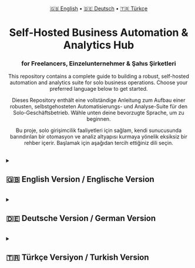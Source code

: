 <p align="center">
  <a href="#english-version--englische-version">🇬🇧 English</a> • 
  <a href="#deutsche-version--german-version">🇩🇪 Deutsch</a> • 
  <a href="#türkçe-versiyon--turkish-version">🇹🇷 Türkçe</a>
</p>

<h1 align="center">Self-Hosted Business Automation & Analytics Hub</h1>
<h3 align="center">for Freelancers, Einzelunternehmer & Şahıs Şirketleri</h3>


<p align="center">
  This repository contains a complete guide to building a robust, self-hosted automation and analytics suite for solo business operations. Choose your preferred language below to get started.
</p>
<p align="center">
  Dieses Repository enthält eine vollständige Anleitung zum Aufbau einer robusten, selbstgehosteten Automatisierungs- und Analyse-Suite für den Solo-Geschäftsbetrieb. Wähle unten deine bevorzugte Sprache, um zu beginnen.
</p>
<p align="center">
  Bu proje, solo girişimcilik faaliyetleri için sağlam, kendi sunucusunda barındırılan bir otomasyon ve analiz altyapısı kurmaya yönelik eksiksiz bir rehber içerir. Başlamak için aşağıdan tercih ettiğiniz dili seçin.
</p>

<br>

<details id="english-version--englische-version">
<summary><h2>🇬🇧 English Version / Englische Version</h2></summary>

<h1 align="center">Self-Hosted Business Automation & Analytics Hub for Freelancers</h1>

<p align="center">
  A robust, self-hosted automation and analytics suite designed to streamline the core operations of a solo business. This system integrates user-friendly tools (Notion, Google Sheets) with a powerful, centralized PostgreSQL database, orchestrated by n8n for automation and visualized through Metabase for business intelligence.
</p>

<p align="center">
  This project stands as a testament to building a resilient, scalable, and private digital infrastructure without relying on expensive, multi-platform SaaS subscriptions.
</p>

---

<div align="center">
  <a href="#-system-architecture"><strong>🏗️ Architecture</strong></a> | 
  <a href="#-prerequisites"><strong>✅ Prerequisites</strong></a> | 
  <a href="#-core-setup"><strong>⚙️ Core Setup</strong></a> | 
  <a href="#-workflows-data-automation"><strong>🚀 Workflows</strong></a> |
  <a href="#-phase-3-data-analysis--visualization"><strong>📊 Analytics</strong></a> |
  <a href="#-system-operation-guide"><strong> Keping it Running</strong></a> |
  <a href="#-troubleshooting-our-journey"><strong>🛠️ Troubleshooting</strong></a> | 
  <a href="#-maintenance--backup-strategies"><strong>💾 Maintenance & Backup</strong></a>
</div>

---

## 🏗️ System Architecture

| Layer | Tool | Responsibility | Data Type |
| :--- | :--- | :--- | :--- |
| **Interface Layer** | **Notion** | Client & Project Management (CRM/PM) | Structured Text |
| (Daily Use) | **Google Sheets** | Financial Ledgers (Income/Expenses) | Structured Financial Data |
| | **Google Drive** | Document & Backup Archive | Unstructured Files |
| **Automation Layer** | **n8n** | The "Digital Glue". Listens for triggers, syncs data, and performs scheduled tasks like backups. | Transient JSON Data |
| (The Engine) | (via Docker) | | |
| **Analytics Layer** | **Metabase** | The "Brain". Connects to the database to visualize data, ask questions, and create dashboards. | Visual Charts & Dashboards |
| (The Insights) | (via Docker) | | |
| **Data Layer** | **PostgreSQL** | The "Single Source of Truth". Centralized, long-term storage for all structured data. | Relational SQL Data |
| (The Foundation) | (via Docker) | | |

---

## ✅ Prerequisites

*   **Docker Desktop:** To run the containerized applications. [Download Docker](https://www.docker.com/products/docker-desktop/).
*   **A Notion Account:** With a workspace to create databases.
*   **A Google Account:** For Google Drive and Google Sheets access.
> 🚀 **Looking to install and run this project?** Check out our simple, step-by-step **[Setup Guide (SETUP.md)](SETUP.md)**.

---

## ⚙️ Core Setup

This section covers the one-time setup of the foundational infrastructure.

### 1. Backend Setup: PostgreSQL & pgAdmin

Open your terminal and run the following commands. Replace `your-secure-password` with a strong password.

```bash
# Launch the PostgreSQL database container
docker run --name business-db -e POSTGRES_PASSWORD=your-secure-password -p 5432:5432 -d postgres

# Launch the pgAdmin web interface
docker run --name business-pgadmin -p 8080:80 -e "PGADMIN_DEFAULT_EMAIL=your-email@example.com" -e "PGADMIN_DEFAULT_PASSWORD=your-pgadmin-password" -d dpage/pgadmin4
```

### 2. Automation & Analytics Engine Setup

Launch the n8n and Metabase containers.

```bash
# Launch the n8n automation engine container
docker run --name n8n -p 5678:5678 -d n8nio/n8n

# Launch the Metabase analytics engine container
docker run --name metabase -p 3000:3000 -d metabase/metabase
```

### 3. Docker Networking (Crucial Step!)

To allow all containers to communicate reliably by name, we must create a dedicated network and connect them all to it.

```bash
# 1. Stop all running containers to safely reconfigure networking
docker stop n8n metabase business-pgadmin business-db

# 2. Create a new Docker network
docker network create my-business-net

# 3. Restart the containers and connect them to the new network
docker start business-db && docker network connect my-business-net business-db
docker start business-pgadmin && docker network connect my-business-net business-pgadmin
docker start n8n && docker network connect my-business-net n8n
docker start metabase && docker network connect my-business-net metabase
```
> **Why is this necessary?** Without a shared network, containers cannot resolve each other's hostnames (e.g., `n8n` cannot find `business-db`), resulting in connection errors. This setup ensures stable internal DNS.

### 4. Database Schema Initialization

1.  Navigate to `http://localhost:8080` to access pgAdmin.
2.  Add a new server connection:
    *   **Name:** `Local Business DB`
    *   **Host:** `business-db`
    *   **Port:** `5432`
    *   **Username:** `postgres`
    *   **Password:** Your chosen PostgreSQL password.
3.  Open the **Query Tool** for the `postgres` database and execute the following SQL code:

```sql
-- Main tables for core business entities
CREATE TABLE clients (
    id SERIAL PRIMARY KEY,
    notion_id TEXT UNIQUE,
    name TEXT NOT NULL,
    email TEXT,
    vat_no TEXT,
    status TEXT,
    created_at TIMESTAMP WITH TIME ZONE DEFAULT CURRENT_TIMESTAMP
);

CREATE TABLE projects (
    id SERIAL PRIMARY KEY,
    notion_id TEXT UNIQUE,
    client_id INT REFERENCES clients(id),
    title TEXT NOT NULL,
    start_date DATE,
    end_date DATE,
    status TEXT
);

CREATE TABLE transactions (
    id SERIAL PRIMARY KEY,
    sheets_row_id TEXT,
    type TEXT NOT NULL,
    transaction_date DATE,
    description TEXT,
    category TEXT,
    net_amount NUMERIC NOT NULL,
    vat_amount NUMERIC,
    gross_amount NUMERIC,
    client_id INT REFERENCES clients(id) ON DELETE SET NULL,
    project_id INT REFERENCES projects(id) ON DELETE SET NULL
);
```

### 5. API Credentials & Permissions Setup
Follow the detailed steps in the [Troubleshooting section](#-troubleshooting-our-journey) or official docs to create API credentials for **Notion** and **Google Cloud Platform (for Drive & Sheets)**. Key steps include enabling the APIs, creating an OAuth client ID, and adding yourself as a test user in GCP to avoid authentication errors.

---

## 🚀 Workflows: Data Automation

These are the "set it and forget it" automations that populate your database and protect your data.

### Workflow 1: Automated Client Onboarding
*   **Trigger:** New row in a Notion `Clients` Database.
*   **Actions:** Create a Google Drive folder for the client, then insert a new record into the PostgreSQL `clients` table.

### Workflow 2: Automated Financial Logging
*   **Trigger:** New row in a Google Sheets `Income` ledger.
*   **Action:** An **IF node** first checks if the date column is empty to filter out "ghost rows." If data is present, it inserts a new record into the PostgreSQL `transactions` table.

### Workflow 3: Automated Monthly Notion Backup
*   **Trigger:** A **`Schedule`** node set to run on the 1st of every month at 3 AM.
*   **Actions (Parallel Branches):**
    1.  **Branch 1 (Clients):** A `Notion` node (Get Many) fetches all client data -> A `Convert to file` node turns it into a CSV -> A `Google Drive` node uploads the file with a dynamic name (`Clients_Backup_{{$now.toFormat('yyyy-MM-dd')}}.csv`) to a dedicated backup folder.
    2.  **Branches 2 & 3:** The same process is repeated for the `Projects` and `Tasks` databases.

---

## 📊 Phase 3: Data Analysis & Visualization
With data flowing into your database, it's time to create insights using Metabase.

### 1. Connect Metabase to Your Database
1.  Navigate to `http://localhost:3000` and complete the Metabase setup wizard.
2.  If you skipped the database connection, go to **Admin settings (⚙️) -> Databases -> Add database**.
3.  Enter the following connection details:
    *   **Database type:** `PostgreSQL`
    *   **Host:** `business-db`
    *   **Port:** `5432`
    *   **Database name:** `postgres`
    *   **Username:** `postgres`
    *   **Password:** Your PostgreSQL password.
    *   **SSL:** `Disabled`.
4.  Save the connection. Metabase will now scan your tables.

### 2. Create Your First Insight (A "Question")
Let's build a "Monthly Net Revenue" chart.
1.  Click **`+ New` -> `Question`**.
2.  Select **`Raw Data` -> Your Database -> `Transactions`**.
3.  In the editor:
    *   Click **`Summarize`** and choose **`Sum of` -> `Net Amount`**.
    *   Click the **`Group by`** section below it and choose **`Transaction Date` -> `by Month`**.
4.  Click **`Visualize`** to see your chart.
5.  **`Save`** the question, giving it a clear name like "Monthly Net Revenue Chart."

### 3. Build Your Command Center (A "Dashboard")
1.  Click **`+ New` -> `Dashboard`**.
2.  Give your dashboard a name, like "Main Business Overview."
3.  Click the **`+`** icon on the dashboard to add your saved "Monthly Net Revenue Chart."
4.  Resize and arrange your charts as needed, then **`Save`** the dashboard.

---

## ⚙️ System Operation Guide

### Conditions for Flawless Operation
The entire system runs continuously and autonomously under two conditions:
1.  **The Host Machine is Running:** Your computer must be powered on.
2.  **The Docker Desktop Application is Running:** The Docker engine must be active. You can verify this by checking for the Docker whale icon (🐳) in your system's menu bar.

### Scenarios Causing a System Stop
The system will stop functioning if:
*   The host machine is shut down or restarted.
*   You manually quit the Docker Desktop application.
*   A container is manually stopped via the terminal (e.g., `docker stop n8n`).

### System Restart Protocol
If you find that your automations are not running or Metabase is inaccessible, follow this protocol:

**1. Verify Docker is Running:** Ensure the Docker Desktop application is open and running. This solves 90% of issues. Docker typically restarts previously running containers automatically.

**2. Check Container Status:** Open your terminal and run the following command to see a list of all containers and their current status:
```bash
docker ps -a
```
Look at the `STATUS` column. Any container that does not say `Up` needs to be started.

**3. Restart Stopped Containers:** For any container that is not running, use the `docker start` command with its name.
```bash
# Example: If the n8n container is stopped
docker start n8n

# Start all core containers if needed
docker start business-db business-pgadmin n8n metabase
```
Once the containers are `Up`, the system will resume normal operation.

---

## 🛠️ Troubleshooting: Our Journey & Solutions
*   **Error:** `Couldn’t connect...` & `ping: bad address 'business-db'`.
    *   **Cause:** Containers were not on a shared Docker network.
    *   **Solution:** Creating a dedicated network (`my-business-net`) and connecting all containers to it.

*   **Error:** `Error 403: access_denied` with Google authentication.
    *   **Cause:** The authenticating user was not listed as a "Test user" in the Google Cloud project's OAuth screen.
    *   **Solution:** Add your email to the **Test users** list in the GCP Console.

*   **Error:** `Google Drive/Sheets API has not been used... or it is disabled.`
    *   **Cause:** The specific API was not enabled for the GCP project.
    *   **Solution:** In the GCP Console's **Library**, find and **ENABLE** the required API.

*   **Issue:** Workflow fails on empty Google Sheet rows.
    *   **Cause:** The trigger reads rows with formulas as valid data, sending empty values that cause errors.
    *   **Solution:** Adding an **IF node** after the trigger to filter out rows where a key column (like the date) is empty.

*   **Error:** `violates foreign key constraint...`.
    *   **Cause:** The database correctly rejects linking a transaction to a non-existent project/client. n8n sent `0` by default for empty fields.
    *   **Solution:** In the PostgreSQL node, explicitly do not map the foreign key fields (`client_id`, `project_id`), or set their value to the expression `{{ null }}` to signify an intentionally empty value.

---

## 💾 Maintenance & Backup Strategies

A self-hosted system requires responsible management. These two strategies ensure your data remains safe and recoverable.

### 1. Automated Monthly Notion Backup (via n8n)
This workflow, detailed in the [Workflows section](#-workflows-data-automation), automatically creates a CSV backup of your primary Notion databases (`Clients`, `Projects`, `Tasks`) and saves them to a Google Drive folder on the first day of every month. This protects your primary workspace data.

### 2. Manual Monthly PostgreSQL Backup
This process creates a full, technical snapshot of your entire database.

**On the first day of each month, run these commands in your terminal:**
```bash
# Navigate to your Desktop
cd ~/Desktop

# Execute pg_dumpall inside the container to create a full backup
docker exec business-db pg_dumpall -U postgres > backup_$(date +%Y-%m-%d).sql
```
After running, manually drag the generated `.sql` file to a secure cloud location like Google Drive.

---

## ✍️ Author
This system was designed, built, and documented by **[Your Name Here]**.
*   **GitHub:** [ridvanyigit](https://github.com/kullanici-adiniz)
*   **LinkedIn:** [Ridvan Yigit](https://linkedin.com/in/profiliniz)
*   **Website:** [www.ridvanyigit.com](https://www.ridvanyigit.com/)

</details>

<br>

<details id="deutsche-version--german-version">
<summary><h2>🇩🇪 Deutsche Version / German Version</h2></summary>

<h1 align="center">Self-Hosted Business Automation & Analytics Hub für Einzelunternehmer</h1>

<p align="center">
  Eine robuste, selbstgehostete Automatisierungs- und Analyse-Suite zur Optimierung der Kernprozesse eines Einzelunternehmens. Dieses System integriert benutzerfreundliche Tools (Notion, Google Sheets) mit einer leistungsstarken, zentralen PostgreSQL-Datenbank, orchestriert durch n8n für die Automatisierung und visualisiert durch Metabase für Business Intelligence.
</p>

---

<div align="center">
  <a href="#-systemarchitektur-1"><strong>🏗️ Systemarchitektur</strong></a> | 
  <a href="#-voraussetzungen-1"><strong>✅ Voraussetzungen</strong></a> | 
  <a href="#-grundlegende-einrichtung-1"><strong>⚙️ Grundlegende Einrichtung</strong></a> | 
  <a href="#-workflows-datenautomatisierung"><strong>🚀 Workflows</strong></a> |
  <a href="#-phase-3-datenanalyse--visualisierung-1"><strong>📊 Analyse</strong></a> |
  <a href="#-systembetriebs-leitfaden-1"><strong> Systembetrieb</strong></a> |
  <a href="#-fehlerbehebung-unsere-erfahrungen-1"><strong>🛠️ Fehlerbehebung</strong></a> | 
  <a href="#-wartungs--backup-strategien"><strong>💾 Wartung & Backup</strong></a>
</div>

---

## 🏗️ Systemarchitektur
| Schicht | Tool | Zuständigkeit | Datentyp |
| :--- | :--- | :--- | :--- |
| **Interface-Schicht** | **Notion** | Kunden- & Projektverwaltung (CRM/PM) | Strukturierter Text |
| (Tägl. Nutzung) | **Google Sheets** | Finanzaufzeichnungen (Einnahmen/Ausgaben) | Strukturierte Finanzdaten |
| | **Google Drive** | Dokumenten- & Backup-Archiv | Unstrukturierte Dateien |
| **Automatisierungs-Schicht**| **n8n** | Der "digitale Klebstoff". Synchronisiert Daten und führt geplante Backups aus. | Transiente JSON-Daten |
| (Die Engine) | (via Docker) | | |
| **Analyse-Schicht** | **Metabase** | Das "Gehirn". Verbindet sich mit der DB, um Daten zu visualisieren und Dashboards zu erstellen. | Visuelle Diagramme & Dashboards |
| (Die Einblicke) | (via Docker) | | |
| **Daten-Schicht** | **PostgreSQL** | Die "zentrale Datenquelle". Zentraler, langfristiger Speicher für alle strukturierten Daten. | Relationale SQL-Daten |
| (Die Grundlage) | (via Docker) | | |

---

## ✅ Voraussetzungen
*   **Docker Desktop:** [Docker herunterladen](https://www.docker.com/products/docker-desktop/).
*   **Ein Notion-Account**.
*   **Ein Google-Account**.

---

## ⚙️ Grundlegende Einrichtung

### 1. Backend-Setup: PostgreSQL & pgAdmin
Ersetze `dein-sicheres-passwort` durch ein starkes Passwort.
```bash
docker run --name business-db -e POSTGRES_PASSWORD=dein-sicheres-passwort -p 5432:5432 -d postgres
docker run --name business-pgadmin -p 8080:80 -e "PGADMIN_DEFAULT_EMAIL=deine-email@example.com" -e "PGADMIN_DEFAULT_PASSWORD=dein-pgadmin-passwort" -d dpage/pgadmin4
```

### 2. Automatisierungs- & Analyse-Engine-Setup
```bash
docker run --name n8n -p 5678:5678 -d n8nio/n8n
docker run --name metabase -p 3000:3000 -d metabase/metabase
```

### 3. Docker-Netzwerk (Entscheidender Schritt!)
```bash
docker stop n8n metabase business-pgadmin business-db
docker network create my-business-net
docker start business-db && docker network connect my-business-net business-db
docker start business-pgadmin && docker network connect my-business-net business-pgadmin
docker start n8n && docker network connect my-business-net n8n
docker start metabase && docker network connect my-business-net metabase
```

### 4. Initialisierung des Datenbankschemas
1.  Gehe zu `http://localhost:8080` (pgAdmin).
2.  Füge eine neue Serververbindung hinzu: **Name:** `Lokale Geschäfts-DB`, **Host:** `business-db`, **Port:** `5432`, **Username:** `postgres`, **Password:** dein PostgreSQL-Passwort.
3.  Öffne das **Query Tool** für die `postgres`-DB und führe diesen SQL-Code aus:
```sql
CREATE TABLE clients (...);
CREATE TABLE projects (...);
CREATE TABLE transactions (...);
-- (Der vollständige SQL-Code befindet sich in der englischen Sektion)
```

### 5. API-Zugangsdaten & Berechtigungen
Folge den detaillierten Schritten im [Troubleshooting-Abschnitt](#-fehlerbehebung-unsere-erfahrungen-1) oder den offiziellen Dokumentationen, um API-Zugangsdaten für **Notion** und die **Google Cloud Platform** zu erstellen. Wichtige Schritte sind die Aktivierung der APIs, das Erstellen einer OAuth Client ID und das Hinzufügen deiner E-Mail als Testbenutzer in GCP.

---

## 🚀 Workflows: Datenautomatisierung

### Workflow 1: Automatisiertes Kunden-Onboarding
*   **Auslöser:** Neue Zeile in einer Notion `Kunden`-Datenbank.
*   **Aktionen:** Erstellt einen Google Drive-Ordner und fügt einen neuen Datensatz in die PostgreSQL `clients`-Tabelle ein.

### Workflow 2: Automatisierte Finanzbuchhaltung
*   **Auslöser:** Neue Zeile in einem Google Sheet `Einnahmen`.
*   **Aktion:** Ein **IF-Node** prüft zuerst, ob die Datumsspalte leer ist. Wenn Daten vorhanden sind, fügt er einen neuen Datensatz in die `transactions`-Tabelle ein.

### Workflow 3: Automatisches Monatliches Notion-Backup
*   **Auslöser:** Ein **`Schedule`**-Node, der am 1. jedes Monats um 3 Uhr morgens läuft.
*   **Aktionen (Parallele Zweige):**
    1.  **Zweig 1 (Kunden):** Ein `Notion`-Node (`Viele abrufen`) holt alle Kundendaten -> Ein `In Datei umwandeln`-Node erstellt ein CSV -> Ein `Google Drive`-Node lädt die Datei mit dynamischem Namen (`Kunden_Backup_{{$now.toFormat('yyyy-MM-dd')}}.csv`) hoch.
    2.  **Zweige 2 & 3:** Derselbe Prozess wird für die `Projekte`- und `Aufgaben`-Datenbanken wiederholt.

---

## 📊 Phase 3: Datenanalyse & Visualisierung
Mit Metabase verwandeln wir Daten in Einblicke.

### 1. Metabase mit deiner Datenbank verbinden
1.  Gehe zu `http://localhost:3000`.
2.  Gehe zu **Admin-Einstellungen (⚙️) -> Datenbanken -> Datenbank hinzufügen**.
3.  Gib folgende Verbindungsdetails ein:
    *   **Datenbanktyp:** `PostgreSQL`
    *   **Host:** `business-db`
    *   **Passwort:** dein PostgreSQL-Passwort.
    *   ... (restliche Details wie oben)

### 2. Deinen ersten Einblick erstellen (Eine "Frage")
1.  Klicke auf **`+ Neu` -> `Frage`**.
2.  Wähle **`Rohdaten` -> Deine Datenbank -> `Transactions`**.
3.  Im Editor: **`Zusammenfassen`** -> **`Summe von` -> `Net Amount`**. Dann **`Gruppieren nach`** -> **`Transaction Date` -> `nach Monat`**.
4.  Klicke auf **`Visualisieren`** und **`Speichere`** die Frage als "Monatlicher Nettoumsatz".

### 3. Dein Kommandozentrum erstellen (Ein "Dashboard")
1.  Klicke auf **`+ Neu` -> `Dashboard`**.
2.  Gib dem Dashboard einen Namen, z. B. "Hauptgeschäftsübersicht".
3.  Klicke auf das **`+`**-Symbol, um deine gespeicherte Frage hinzuzufügen und **`Speichere`** das Dashboard.

---

## ⚙️ Systembetriebs-Leitfaden

### Bedingungen für einen reibungslosen Betrieb
1.  **Der Host-Rechner läuft.**
2.  **Die Docker Desktop Anwendung läuft** (sichtbar durch das Wal-Symbol 🐳).

### Szenarien, die zu einem Systemstopp führen
*   Der Host-Rechner wird heruntergefahren/neu gestartet.
*   Du beendest die Docker Desktop Anwendung.
*   Ein Container wird manuell gestoppt.

### System-Neustart-Protokoll
**1. Docker-Status prüfen:** Stelle sicher, dass Docker Desktop läuft.
**2. Container-Status prüfen:** Führe `docker ps -a` im Terminal aus.
**3. Gestoppte Container neu starten:**
```bash
docker start business-db business-pgadmin n8n metabase
```

---

## 🛠️ Fehlerbehebung: Unsere Erfahrungen & Lösungen
*   **Fehler:** `Couldn’t connect...` & `ping: bad address 'business-db'`.
    *   **Lösung:** Erstellen eines dedizierten Docker-Netzwerks (`my-business-net`) und Verbinden aller Container.

*   **Fehler:** `Error 403: access_denied` bei Google.
    *   **Lösung:** Füge deine E-Mail zur **Test users**-Liste in der GCP Console hinzu.

*   **Fehler:** `Google... API has not been used...`.
    *   **Lösung:** In der **Library** der GCP Console die benötigte API **AKTIVIEREN**.

*   **Problem:** Workflow schlägt bei leeren Google Sheet-Zeilen fehl.
    *   **Lösung:** Hinzufügen eines **IF-Nodes**, der prüft, ob eine Schlüsselspalte leer ist.

*   **Fehler:** `violates foreign key constraint...`.
    *   **Lösung:** Im PostgreSQL-Node die Fremdschlüsselfelder auf den Ausdruck `{{ null }}` setzen.

---

## 💾 Wartungs- & Backup-Strategien

### 1. Automatisches Monatliches Notion-Backup (via n8n)
Dieser Workflow, detailliert im [Workflows-Abschnitt](#-workflows-datenautomatisierung), sichert monatlich automatisch Ihre primären Notion-Datenbanken als CSV-Dateien in Google Drive.

### 2. Manuelles Monatliches PostgreSQL-Backup
```bash
cd ~/Desktop
docker exec business-db pg_dumpall -U postgres > backup_$(date +%Y-%m-%d).sql
```
Ziehe die erstellte `.sql`-Datei manuell an einen sicheren Cloud-Speicherort.

---

## ✍️ Autor
Dieses System wurde von **[Dein Name Hier]** entworfen, erstellt und dokumentiert.
*   **GitHub:** [ridvanyigit](https://github.com/kullanici-adiniz)
*   **LinkedIn:** [Ridvan Yigit](https://linkedin.com/in/profiliniz)
*   **Website:** [www.ridvanyigit.com](https://www.ridvanyigit.com/)

</details>

<br>

<details id="türkçe-versiyon--turkish-version">
<summary><h2>🇹🇷 Türkçe Versiyon / Turkish Version</h2></summary>

<h1 align="center">Freelancerlar ve Şahıs Şirketleri için Self-Hosted İş Otomasyon ve Analiz Merkezi</h1>

<p align="center">
  Solo girişimcilik faaliyetlerinin temel operasyonlarını kolaylaştırmak için tasarlanmış, sağlam ve kendi sunucusunda barındırılan (self-hosted) bir otomasyon ve analiz altyapısıdır. Bu sistem, popüler ve kullanıcı dostu araçları (Notion, Google Sheets) güçlü ve merkezi bir PostgreSQL veritabanı ile entegre eder. n8n ile süreçler otomatikleşirken, Metabase ile veriler iş zekası panolarına dönüşür.
</p>

---

<div align="center">
  <a href="#-sistem-mimarisi-1"><strong>🏗️ Sistem Mimarisi</strong></a> | 
  <a href="#-ön-gereksinimler-1"><strong>✅ Ön Gereksinimler</strong></a> | 
  <a href="#-temel-kurulum-1"><strong>⚙️ Temel Kurulum</strong></a> | 
  <a href="#-i̇ş-akışları-veri-otomasyonu"><strong>🚀 İş Akışları</strong></a> |
  <a href="#-aşama-3-veri-analizi--görselleştirme-1"><strong>📊 Analiz</strong></a> |
  <a href="#-sistem-operasyon-rehberi-1"><strong> Sistemi Çalışır Tutma</strong></a> |
  <a href="#-karşılaşılan-zorluklar-ve-çözümler-1"><strong>🛠️ Karşılaşılan Zorluklar</strong></a> | 
  <a href="#-bakım--yedekleme-stratejileri"><strong>💾 Bakım & Yedekleme</strong></a>
</div>

---

## 🏗️ Sistem Mimarisi
| Katman | Araç | Sorumluluk | Veri Türü |
| :--- | :--- | :--- | :--- |
| **Arayüz Katmanı** | **Notion** | Müşteri & Proje Yönetimi (CRM/PM) | Yapılandırılmış Metin |
| (Günlük Kullanım) | **Google Sheets** | Finansal Kayıtlar (Gelir/Gider) | Yapılandırılmış Finansal Veri |
| | **Google Drive** | Belge ve Yedekleme Arşivi | Yapılandırılmamış Dosyalar |
| **Otomasyon Katmanı**| **n8n** | "Dijital Yapıştırıcı". Veriyi veritabanına senkronize eder ve yedekleme gibi zamanlanmış görevleri yürütür. | Anlık JSON Verisi |
| (Motor) | (Docker ile) | | |
| **Analiz Katmanı** | **Metabase** | "Beyin". Veritabanına bağlanır, veriyi görselleştirir, panolar oluşturur. | Görsel Grafikler & Panolar |
| (İçgörüler) | (Docker ile) | | |
| **Veri Katmanı** | **PostgreSQL** | "Tek Gerçek Kaynak". Tüm yapılandırılmış veriler için merkezi depolama. | İlişkisel SQL Verisi |
| (Temel) | (Docker ile) | | |

---

## ✅ Ön Gereksinimler
*   **Docker Desktop:** [Docker'ı İndirin](https://www.docker.com/products/docker-desktop/).
*   **Notion Hesabı**.
*   **Google Hesabı**.

---

## ⚙️ Temel Kurulum

### 1. Arka Plan Kurulumu: PostgreSQL & pgAdmin
`sizin-guvenli-sifreniz` kısmını güçlü bir şifre ile değiştirin.```bash
docker run --name business-db -e POSTGRES_PASSWORD=sizin-guvenli-sifreniz -p 5432:5432 -d postgres
docker run --name business-pgadmin -p 8080:80 -e "PGADMIN_DEFAULT_EMAIL=sizin-emailiniz@example.com" -e "PGADMIN_DEFAULT_PASSWORD=sizin-pgadmin-sifreniz" -d dpage/pgadmin4
```

### 2. Otomasyon & Analiz Motoru Kurulumu
```bash
docker run --name n8n -p 5678:5678 -d n8nio/n8n
docker run --name metabase -p 3000:3000 -d metabase/metabase
```

### 3. Docker Ağı Yapılandırması (Kritik Adım!)
```bash
docker stop n8n metabase business-pgadmin business-db
docker network create my-business-net
docker start business-db && docker network connect my-business-net business-db
docker start business-pgadmin && docker network connect my-business-net business-pgadmin
docker start n8n && docker network connect my-business-net n8n
docker start metabase && docker network connect my-business-net metabase
```

### 4. Veritabanı Şeması Oluşturma
1.  `http://localhost:8080` (pgAdmin) adresine gidin.
2.  Yeni bir sunucu bağlantısı ekleyin: **Name:** `Yerel Isletme DB`, **Host:** `business-db`, **Port:** `5432`, **Username:** `postgres`, **Password:** PostgreSQL şifreniz.
3.  `postgres` veritabanı için **Query Tool**'u açın ve şu SQL kodunu çalıştırın:
```sql
CREATE TABLE clients (...);
CREATE TABLE projects (...);
CREATE TABLE transactions (...);
-- (Tam SQL kodu İngilizce bölümünde yer almaktadır)
```

### 5. API Kimlik Bilgileri ve İzinler
**Notion** ve **Google Cloud Platform** için API kimlik bilgileri oluşturmak amacıyla [Karşılaşılan Zorluklar bölümündeki](#-karşılaşılan-zorluklar-ve-çözümler-1) veya resmi belgelerdeki ayrıntılı adımları izleyin. API'leri etkinleştirmek, bir OAuth İstemci ID'si oluşturmak ve kimlik doğrulama hatalarını önlemek için kendinizi GCP'de test kullanıcısı olarak eklemek kritik adımlardır.

---

## 🚀 İş Akışları: Veri Otomasyonu

### İş Akışı 1: Otomatik Müşteri Kaydı
*   **Tetikleyici:** Notion `Kunden` veritabanına yeni bir satır eklenmesi.
*   **Eylemler:** Müşteri için bir Google Drive klasörü oluşturur, ardından PostgreSQL `clients` tablosuna yeni bir kayıt ekler.

### İş Akışı 2: Otomatik Finansal Kayıt
*   **Tetikleyici:** Google Sheets `Einnahmen` (Gelirler) sayfasına yeni bir satır eklenmesi.
*   **Eylem:** Bir **IF düğümü**, "hayalet satırları" filtrelemek için önce tarih sütununun boş olup olmadığını kontrol eder. Veri varsa, PostgreSQL `transactions` tablosuna yeni bir kayıt ekler.

### İş Akışı 3: Otomatik Aylık Notion Yedeklemesi
*   **Tetikleyici:** Her ayın 1'inde, sabah 3'te çalışacak şekilde ayarlanmış bir **`Schedule`** düğümü.
*   **Eylemler (Paralel Kollar):**
    1.  **Kol 1 (Müşteriler):** Bir `Notion` düğümü (`Tümünü Getir`) tüm müşteri verilerini çeker -> Bir `Dosyaya Dönüştür` düğümü bunu CSV'ye çevirir -> Bir `Google Drive` düğümü, dosyayı dinamik bir isimle (`Musteri_Yedek_{{$now.toFormat('yyyy-MM-dd')}}.csv`) özel bir yedekleme klasörüne yükler.
    2.  **Kollar 2 & 3:** Aynı işlem `Projeler` ve `Görevler` veritabanları için tekrarlanır.

---

## 📊 Aşama 3: Veri Analizi & Görselleştirme
Metabase ile verileri içgörülere dönüştürme zamanı.

### 1. Metabase'i Veritabanınıza Bağlayın
1.  `http://localhost:3000` adresine gidin ve kurulum sihirbazını tamamlayın.
2.  **Yönetici Ayarları (⚙️) -> Veritabanları -> Veritabanı Ekle**'ye gidin.
3.  Aşağıdaki bağlantı ayrıntılarını girin:
    *   **Veritabanı türü:** `PostgreSQL`
    *   **Host:** `business-db`
    *   **Şifre:** PostgreSQL şifreniz.
    *   ... (diğer detaylar yukarıdaki gibi)

### 2. İlk İçgörünüzü Yaratın (Bir "Soru")
"Aylık Net Ciro" grafiği oluşturalım.
1.  **`+ Yeni` -> `Soru`**'ya tıklayın.
2.  **`Ham Veri` -> Veritabanınız -> `Transactions`**'ı seçin.
3.  Düzenleyicide: **`Özetle`** -> **`Toplamı` -> `Net Amount`**. Ardından **`Grupla`** -> **`Transaction Date` -> `Aya Göre`**.
4.  **`Görselleştir`**'e tıklayın ve soruyu "Aylık Net Ciro" olarak **`Kaydedin`**.

### 3. Komuta Merkezinizi İnşa Edin (Bir "Gösterge Paneli")
1.  **`+ Yeni` -> `Gösterge Paneli`**'ne tıklayın.
2.  Panoya "İşletme Genel Bakış" gibi bir isim verin.
3.  **`+`** simgesine tıklayarak kaydettiğiniz soruyu ekleyin ve panoyu **`Kaydedin`**.

---

## ⚙️ Sistem Operasyon Rehberi

### Kusursuz Çalışma Koşulları
Tüm sistem iki koşul altında sürekli ve otonom olarak çalışır:
1.  **Ana Makine Çalışıyor:** Bilgisayarınız açık olmalıdır.
2.  **Docker Desktop Uygulaması Çalışıyor:** Docker motoru aktif olmalıdır (menü çubuğundaki balina 🐳 simgesiyle doğrulanabilir).

### Sistemi Durduran Senaryolar
Sistem aşağıdaki durumlarda çalışmayı durdurur:
*   Ana makine kapatılırsa veya yeniden başlatılırsa.
*   Docker Desktop uygulamasından manuel olarak çıkış yaparsanız.
*   Bir konteyner terminal üzerinden manuel olarak durdurulursa.

### Sistemi Yeniden Başlatma Protokolü
Sistem beklendiği gibi çalışmıyorsa bu protokolü izleyin:

**1. Docker'ın Çalıştığını Doğrulayın:** Docker Desktop uygulamasının açık olduğundan emin olun.
**2. Konteyner Durumunu Kontrol Edin:** Terminali açın ve `docker ps -a` komutunu çalıştırın. `STATUS` sütununda `Up` yazmayan her konteynerin başlatılması gerekir.
**3. Durdurulmuş Konteynerleri Başlatın:**
```bash
# Örnek: n8n konteyneri durmuşsa
docker start n8n

# Gerekirse tüm ana konteynerleri başlatın
docker start business-db business-pgadmin n8n metabase
```

---

## 🛠️ Karşılaşılan Zorluklar ve Çözümler
*   **Hata:** PostgreSQL düğümünde `Couldn’t connect...` & Terminal'de `ping: bad address 'business-db'`.
    *   **Neden:** Konteynerler paylaşılan bir Docker ağında değildi.
    *   **Çözüm:** Özel bir ağ (`my-business-net`) oluşturmak ve tüm konteynerleri ona bağlamak.

*   **Hata:** Google ile kimlik doğrulaması sırasında `Error 403: access_denied`.
    *   **Neden:** Kimlik doğrulaması yapan kullanıcı, Google Cloud projesinin OAuth ekranında "Test kullanıcısı" olarak listelenmemişti.
    *   **Çözüm:** E-postanızı GCP Konsolu'ndaki **Test users** listesine eklemek.

*   **Hata:** `Google... API has not been used...`.
    *   **Neden:** İlgili API, GCP projesi için etkinleştirilmemişti.
    *   **Çözüm:** GCP Konsolu'nun **Kütüphane**'sinde gerekli API'yi bulup **ETKİNLEŞTİRMEK**.

*   **Sorun:** İş akışı, boş Google E-Tablolar satırlarında hata veriyor.
    *   **Neden:** Tetikleyici, formül içeren satırları geçerli veri olarak okur ve hata veren boş değerler gönderir.
    *   **Çözüm:** Tarih gibi anahtar bir sütunun boş olup olmadığını kontrol eden bir **IF düğümü** eklemek.

*   **Hata:** `violates foreign key constraint...`.
    *   **Neden:** n8n, boş yabancı anahtar alanları için varsayılan olarak `0` gönderiyordu.
    *   **Çözüm:** PostgreSQL düğümünde, yabancı anahtar alanlarını (`client_id`, `project_id`) `{{ null }}` ifadesiyle ayarlayarak kasıtlı olarak boş olduğunu belirtmek.

---

## 💾 Bakım & Yedekleme Stratejileri

### 1. Otomatik Aylık Notion Yedeklemesi (n8n ile)
[İş Akışları bölümünde](#-i̇ş-akışları-veri-otomasyonu) detaylandırılan bu workflow, her ayın başında Notion veritabanlarınızı otomatik olarak CSV formatında Google Drive'a yedekler.

### 2. Manuel Aylık PostgreSQL Yedeklemesi
Bu işlem, veritabanınızın tam bir teknik anlık görüntüsünü oluşturur.
```bash
# Masaüstünüze gidin
cd ~/Desktop

# Konteyner içinde pg_dumpall komutunu çalıştırarak tam bir yedek oluşturun
docker exec business-db pg_dumpall -U postgres > backup_$(date +%Y-%m-%d).sql
```
Oluşturulan `.sql` dosyasını manuel olarak Google Drive gibi güvenli bir bulut konumuna sürükleyin.

---

## ✍️ Yazar
Bu sistem **[Adınız Soyadınız]** tarafından tasarlanmış, inşa edilmiş ve belgelenmiştir.
*   **GitHub:** [ridvanyigit](https://github.com/kullanici-adiniz)
*   **LinkedIn:** [Ridvan Yigit](https://linkedin.com/in/profiliniz)
*   **Website:** [www.ridvanyigit.com](https://www.ridvanyigit.com/)

</details>
